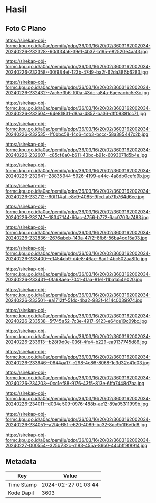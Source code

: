 # Hasil

## Foto C Plano

https://sirekap-obj-formc.kpu.go.id/a0ac/pemilu/pdpr/36/03/16/20/02/3603162002034-20240226-232328--60df34a6-39e1-4b37-b195-e82520e4aaf3.jpg

https://sirekap-obj-formc.kpu.go.id/a0ac/pemilu/pdpr/36/03/16/20/02/3603162002034-20240226-232358--30f984ef-123b-47d9-ba2f-62da386b6283.jpg

https://sirekap-obj-formc.kpu.go.id/a0ac/pemilu/pdpr/36/03/16/20/02/3603162002034-20240226-232432--7ac5e3b6-f00a-43dc-a84a-6aeeacbc5e3c.jpg

https://sirekap-obj-formc.kpu.go.id/a0ac/pemilu/pdpr/36/03/16/20/02/3603162002034-20240226-232504--64e81831-d8aa-4857-ba36-dff09381cc71.jpg

https://sirekap-obj-formc.kpu.go.id/a0ac/pemilu/pdpr/36/03/16/20/02/3603162002034-20240226-232535--1f0bbc58-14c6-4cb3-bccc-58a385447c2b.jpg

https://sirekap-obj-formc.kpu.go.id/a0ac/pemilu/pdpr/36/03/16/20/02/3603162002034-20240226-232607--c85cf8a0-b611-43bc-b91c-6093071d5b4e.jpg

https://sirekap-obj-formc.kpu.go.id/a0ac/pemilu/pdpr/36/03/16/20/02/3603162002034-20240226-232641--28835944-5926-4199-a44c-4a8db0cefd9b.jpg

https://sirekap-obj-formc.kpu.go.id/a0ac/pemilu/pdpr/36/03/16/20/02/3603162002034-20240226-232712--60f114af-e8e9-4085-9fcd-ab71b764d6ee.jpg

https://sirekap-obj-formc.kpu.go.id/a0ac/pemilu/pdpr/36/03/16/20/02/3603162002034-20240226-232747--18347144-66ac-4756-b772-6ac0703a7483.jpg

https://sirekap-obj-formc.kpu.go.id/a0ac/pemilu/pdpr/36/03/16/20/02/3603162002034-20240226-232836--2676abeb-143a-47f2-8fb6-56ba4cd15a03.jpg

https://sirekap-obj-formc.kpu.go.id/a0ac/pemilu/pdpr/36/03/16/20/02/3603162002034-20240226-233400--e1454cb9-d4e8-46ae-8adf-4bc502aa8ffc.jpg

https://sirekap-obj-formc.kpu.go.id/a0ac/pemilu/pdpr/36/03/16/20/02/3603162002034-20240226-233431--0fa68aea-7041-41aa-81e1-11ba1a54e020.jpg

https://sirekap-obj-formc.kpu.go.id/a0ac/pemilu/pdpr/36/03/16/20/02/3603162002034-20240226-233501--ea1712ff-51dc-4ba2-983f-1414c0039974.jpg

https://sirekap-obj-formc.kpu.go.id/a0ac/pemilu/pdpr/36/03/16/20/02/3603162002034-20240226-233538--5f745a52-7c3e-4917-9123-e64de19c09bc.jpg

https://sirekap-obj-formc.kpu.go.id/a0ac/pemilu/pdpr/36/03/16/20/02/3603162002034-20240226-233613--b28f9d0e-036f-4fe4-b229-ea9137745d86.jpg

https://sirekap-obj-formc.kpu.go.id/a0ac/pemilu/pdpr/36/03/16/20/02/3603162002034-20240226-233646--0644aa17-c298-4c86-8068-1c3d32e41d03.jpg

https://sirekap-obj-formc.kpu.go.id/a0ac/pemilu/pdpr/36/03/16/20/02/3603162002034-20240226-234203--0cc1ef88-9176-43f5-813e-6ffa7448d7ba.jpg

https://sirekap-obj-formc.kpu.go.id/a0ac/pemilu/pdpr/36/03/16/20/02/3603162002034-20240226-234011--d034e509-0976-488b-ae12-89a05311999b.jpg

https://sirekap-obj-formc.kpu.go.id/a0ac/pemilu/pdpr/36/03/16/20/02/3603162002034-20240226-234051--a2f4e651-e620-4089-bc32-8dc9c1f6e0d8.jpg

https://sirekap-obj-formc.kpu.go.id/a0ac/pemilu/pdpr/36/03/16/20/02/3603162002034-20240227-000554--325b732c-d183-455a-89b0-44cbff9f8914.jpg


## Metadata

| Key        | Value               |
| ---------- | ------------------- |
| Time Stamp | 2024-02-27 01:03:44 |
| Kode Dapil | 3603                |



